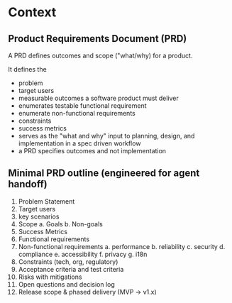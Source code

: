 # Context

## Product Requirements Document (PRD)

A PRD defines outcomes and scope ("what/why) for a product.

It defines the 
- problem
- target users
- measurable outcomes a software product must deliver
- enumerates testable functional requirement
- enumerate non-functional requirements
- constraints
- success metrics
- serves as the "what and why" input to planning, design, and implementation in a spec driven workflow
- a PRD specifies outcomes and not implementation

## Minimal PRD outline (engineered for agent handoff)

1. Problem Statement
2. Target users 
3. key scenarios
4. Scope
   a. Goals
   b. Non-goals 
5. Success Metrics
6. Functional requirements 
7. Non-functional requirements
   a. performance
   b. reliability
   c. security
   d. compliance
   e. accessibility
   f. privacy
   g. i18n
8. Constraints (tech, org, regulatory)
9. Acceptance criteria and test criteria
10. Risks with mitigations
11. Open questions and decision log
12. Release scope & phased delivery (MVP -> v1.x)

